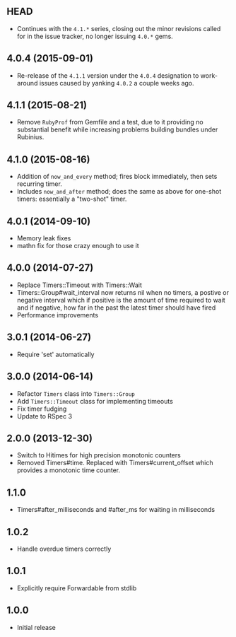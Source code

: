 HEAD
------------------
* Continues with the `4.1.*` series, closing out the minor revisions called for in the issue tracker, no longer issuing `4.0.*` gems.

4.0.4 (2015-09-01)
------------------
* Re-release of the `4.1.1` version under the `4.0.4` designation to work-around issues caused by yanking `4.0.2` a couple weeks ago.

4.1.1 (2015-08-21)
------------------
* Remove `RubyProf` from Gemfile and a test, due to it providing no substantial benefit while increasing problems building bundles under Rubinius.

4.1.0 (2015-08-16)
------------------
* Addition of `now_and_every` method; fires block immediately, then sets recurring timer.
* Includes `now_and_after` method; does the same as above for one-shot timers: essentially a "two-shot" timer.

4.0.1 (2014-09-10)
------------------
* Memory leak fixes
* mathn fix for those crazy enough to use it

4.0.0 (2014-07-27)
------------------
* Replace Timers::Timeout with Timers::Wait
* Timers::Group#wait_interval now returns nil when no timers, a postive or
  negative interval which if positive is the amount of time required to wait
  and if negative, how far in the past the latest timer should have fired
* Performance improvements

3.0.1 (2014-06-27)
------------------
* Require 'set' automatically

3.0.0 (2014-06-14)
------------------
* Refactor `Timers` class into `Timers::Group`
* Add `Timers::Timeout` class for implementing timeouts
* Fix timer fudging
* Update to RSpec 3

2.0.0 (2013-12-30)
------------------
* Switch to Hitimes for high precision monotonic counters
* Removed Timers#time. Replaced with Timers#current_offset which provides a
  monotonic time counter.

1.1.0
-----
* Timers#after_milliseconds and #after_ms for waiting in milliseconds

1.0.2
-----
* Handle overdue timers correctly

1.0.1
-----
* Explicitly require Forwardable from stdlib

1.0.0
-----
* Initial release
